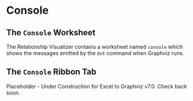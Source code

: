 # Console

## The `Console` Worksheet

The Relationship Visualizer contains a worksheet named `console` which shows the messages emitted by the `dot` command when Graphviz runs.

## The `Console` Ribbon Tab

Placeholder - Under Construction for Excel to Graphviz v7.0. Check back soon.
